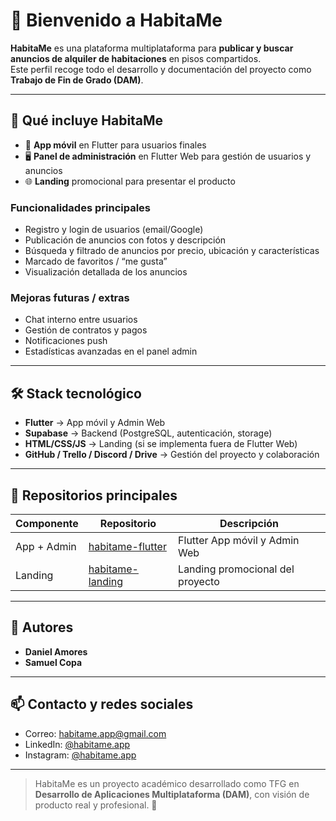# 👋 Bienvenido a HabitaMe

**HabitaMe** es una plataforma multiplataforma para **publicar y buscar anuncios de alquiler de habitaciones** en pisos compartidos.  
Este perfil recoge todo el desarrollo y documentación del proyecto como **Trabajo de Fin de Grado (DAM)**.  

---

## 🌟 Qué incluye HabitaMe

- 📱 **App móvil** en Flutter para usuarios finales  
- 🖥️ **Panel de administración** en Flutter Web para gestión de usuarios y anuncios  
- 🌐 **Landing** promocional para presentar el producto  

### Funcionalidades principales
- Registro y login de usuarios (email/Google)  
- Publicación de anuncios con fotos y descripción  
- Búsqueda y filtrado de anuncios por precio, ubicación y características  
- Marcado de favoritos / “me gusta”  
- Visualización detallada de los anuncios  

### Mejoras futuras / extras
- Chat interno entre usuarios  
- Gestión de contratos y pagos  
- Notificaciones push  
- Estadísticas avanzadas en el panel admin  

---

## 🛠️ Stack tecnológico

- **Flutter** → App móvil y Admin Web  
- **Supabase** → Backend (PostgreSQL, autenticación, storage)  
- **HTML/CSS/JS** → Landing (si se implementa fuera de Flutter Web)  
- **GitHub / Trello / Discord / Drive** → Gestión del proyecto y colaboración  

---

## 📂 Repositorios principales

| Componente | Repositorio | Descripción |
|------------|------------|------------|
| App + Admin | [habitame-flutter](#) | Flutter App móvil y Admin Web |
| Landing | [habitame-landing](#) | Landing promocional del proyecto |

---

## 👥 Autores

- **Daniel Amores**  
- **Samuel Copa**  

---

## 📫 Contacto y redes sociales

- Correo: [habitame.app@gmail.com](mailto:habitame.app@gmail.com)  
- LinkedIn: [@habitame.app](#)  
- Instagram: [@habitame.app](#)  

---

> HabitaMe es un proyecto académico desarrollado como TFG en **Desarrollo de Aplicaciones Multiplataforma (DAM)**, con visión de producto real y profesional. 🚀
